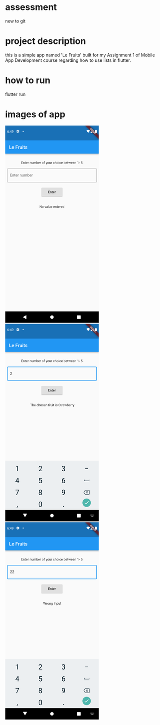 # assessment
new to git 

# project description
this is a simple app named 'Le Fruits' built for my Assignment 1 of Mobile App Development course regarding how to use lists in flutter.

# how to run
flutter run

# images of app

<img src = "images/lefruits1.png" width="300" > <img src = "images/lefruits2.png" width="300" >
<img src = "images/lefruits3.png" width="300" >





